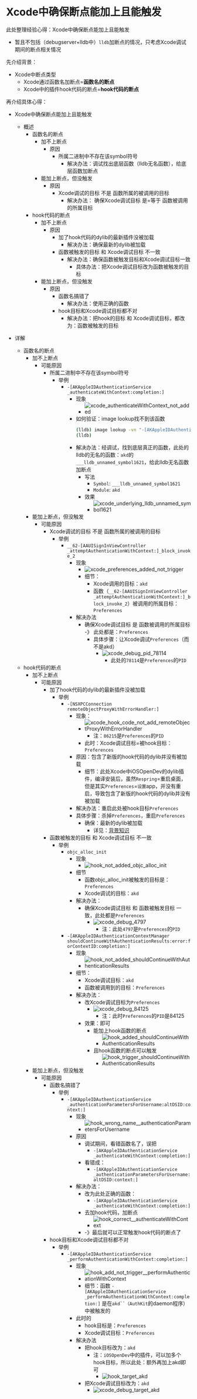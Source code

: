 # Xcode中确保断点能加上且能触发

此处整理经验心得：Xcode中确保断点能加上且能触发

* 暂且不包括（debugserver+lldb中）`lldb`加断点的情况，只考虑Xcode调试期间的断点相关情况

先介绍背景：

* Xcode中断点类型
  * Xcode通过函数名加断点=**函数名的断点**
  * Xcode中的插件hook代码的断点=**hook代码的断点**

再介绍具体心得：

* Xcode中确保断点能加上且能触发
  * 概述
    * 函数名的断点
      * 加不上断点
        * 原因
          * 所属二进制中不存在该symbol符号
            * 解决办法：调试找出底层函数（lldb无名函数），给底层函数加断点
      * 能加上断点，但没触发
        * 原因
          * Xcode调试的目标 不是 函数所属的被调用的目标
            * 解决办法： 确保Xcode调试目标 是=等于 函数被调用的所属目标
    * hook代码的断点
      * 加不上断点
        * 原因
          * 加了hook代码的dylib的最新插件没被加载
            * 解决办法：确保最新的dylib被加载
          * 函数被触发的目标 和 Xcode调试目标 不一致
            * 解决办法：确保函数被触发目标和Xcode调试目标一致
              * 具体办法：把Xcode调试目标改为函数被触发的目标
      * 能加上断点，但没触发
        * 原因
          * 函数名搞错了
            * 解决办法：使用正确的函数
          * hook目标和Xcode调试目标都不对
            * 解决办法：把hook的目标 和 Xcode调试目标，都改为：函数被触发的目标

* 详解
  * 函数名的断点
    * 加不上断点
      * 可能原因
        * 所属二进制中不存在该symbol符号
          * 举例
            * `-[AKAppleIDAuthenticationService _authenticateWithContext:completion:]`
              * 现象
                * ![xcode_authenticateWithContext_not_added](../../assets/img/xcode_authenticateWithContext_not_added.png)
              * 如何验证：image lookup找不到该函数
                ```bash
                (lldb) image lookup -vn "-[AKAppleIDAuthenticationService _authenticateWithContext:completion:]"
                (lldb)
                ```
              * 解决办法：经调试，找到底层真正的函数，此处的lldb的无名的函数：`akd`的`___lldb_unnamed_symbol1621`，给此lldb无名函数加断点
                * 写法
                  * `Symbol`: `___lldb_unnamed_symbol1621`
                  * `Module`: `akd`
                * 效果
                  * ![xcode_underlying_lldb_unnamed_symbol1621](../../assets/img/xcode_underlying_lldb_unnamed_symbol1621.png)
    * 能加上断点，但没触发
      * 可能原因
        * Xcode调试的目标 不是 函数所属的被调用的目标
          * 举例
            * `__62-[AAUISignInViewController _attemptAuthenticationWithContext:]_block_invoke_2`
              * 现象
                * ![xcode_preferences_added_not_trigger](../../assets/img/xcode_preferences_added_not_trigger.png)
                * 细节：
                  * Xcode调用的目标：`akd`
                  * 函数（`__62-[AAUISignInViewController _attemptAuthenticationWithContext:]_block_invoke_2`）被调用的所属目标：`Preferences`
              * 解决办法
                * 确保Xcode调试目标 是 函数被调用的所属目标 -》 此处都是：`Preferences`
                  * 具体步骤：让Xcode调试`Preferences`（而不是akd）
                    * ![xcode_debug_pid_78114](../../assets/img/xcode_debug_pid_78114.png)
                      * 此处的`78114`是`Preferences`的`PID`
  * hook代码的断点
    * 加不上断点
      * 可能原因
        * 加了hook代码的dylib的最新插件没被加载
          * 举例
            * `-[NSXPCConnection remoteObjectProxyWithErrorHandler:]`
              * 现象：
                * ![xcode_hook_code_not_add_remoteObjectProxyWithErrorHandler](../../assets/img/xcode_hook_code_not_add_remoteObjectProxyWithErrorHandler.png)
                  * 注：`86215`是`Preferences`的`PID`
                * 此时：Xcode调试目标=被hook目标：`Preferences`
              * 原因：包含了新版的hook代码的dylib并没有被加载
                * 细节：此处Xcode中iOSOpenDev的dylib插件，编译安装后，虽然`Respring`=重启桌面，但是其实`Preferences`=`设置`app，并没有重启，导致包含了新版的hook代码的dylib并没有被加载
              * 解决办法：重启此处被hook目标`Preferences`
              * 具体步骤：杀掉`Preferences`，重启`Preferences`
                * 确保：最新的dylib被加载
                  * 详见：[背景知识](../../common_logic/background/README.md)
        * 函数被触发的目标 和 Xcode调试目标 不一致
          * 举例
            * `objc_alloc_init`
              * 现象
                * ![hook_not_added_objc_alloc_init](../../assets/img/hook_not_added_objc_alloc_init.png)
              * 细节
                * 函数objc_alloc_init被触发的目标是：`Preferences`
                * Xcode调试的目标：`akd`
              * 解决办法：
                * 确保Xcode调试目标 和 函数被触发目标 一致，此处都是`Preferences`
                  * ![xcode_debug_4797](../../assets/img/xcode_debug_4797.png)
                    * 注：此处`4797`是`Preferences`的`PID`
            * `-[AKAppleIDAuthenticationContextManager shouldContinueWithAuthenticationResults:error:forContextID:completion:]`
              * 现象
                * ![hook_not_added_shouldContinueWithAuthenticationResults](../../assets/img/hook_not_added_shouldContinueWithAuthenticationResults.png)
              * 细节：
                * Xcode调试目标：`akd`
                * 函数被调用到的目标：`Preferences`
              * 解决办法：
                * 改Xcode调试目标为`Preferences`
                  * ![xcode_debug_84125](../../assets/img/xcode_debug_84125.png)
                    * 注：此时`Preferences`的`PID`是84125
                * 效果：即可
                  * 能加上hook函数的断点
                    * ![hook_added_shouldContinueWithAuthenticationResults](../../assets/img/hook_added_shouldContinueWithAuthenticationResults.jpg)
                  * 且hook函数的断点可以触发
                    * ![hook_trigger_shouldContinueWithAuthenticationResults](../../assets/img/hook_trigger_shouldContinueWithAuthenticationResults.jpg)
    * 能加上断点，但没触发
      * 可能原因
        * 函数名搞错了
          * 举例
            * `-[AKAppleIDAuthenticationService _authenticationParametersForUsername:altDSID:context:]`
              * 现象
                * ![hook_wrong_name__authenticationParametersForUsername](../../assets/img/hook_wrong_name__authenticationParametersForUsername.png)
              * 原因
                * 调试期间，看错函数名了，误把
                  * `-[AKAppleIDAuthenticationService _authenticateWithContext:completion:]`
                * 看错成：
                  * `-[AKAppleIDAuthenticationService _authenticationParametersForUsername:altDSID:context:]`
              * 解决办法：
                * 改为此处正确的函数：
                  * `-[AKAppleIDAuthenticationService _authenticateWithContext:completion:]`
                * 去加hook代码，加断点
                  * ![hook_correct__authenticateWithContext](../../assets/img/hook_correct__authenticateWithContext.jpg)
                * -》最后就可以正常触发hook代码的断点了
        * hook目标和Xcode调试目标都不对
          * 举例
            * `-[AKAppleIDAuthenticationService _performAuthenticationWithContext:completion:] `
              * 现象
                * ![hook_add_not_trigger__performAuthenticationWithContext](../../assets/img/hook_add_not_trigger__performAuthenticationWithContext.png)
                * 细节：函数 `-[AKAppleIDAuthenticationService _performAuthenticationWithContext:completion:]` 是在`akd``（AuthKit`的daemon程序）中被触发的
              * 此时的
                * hook目标是：`Preferences`
                * Xcode调试目标：`Preferences`
              * 解决办法
                * 把hook目标改为：`akd`
                  * 注：`iOSOpenDev`中的插件，可以加多个hook目标，所以此处：额外再加上akd即可
                    * ![hook_target_akd](../../assets/img/hook_target_akd.png)
                * 把Xcode调试目标改为：`akd`
                  * ![xcode_debug_target_akd](../../assets/img/xcode_debug_target_akd.png)
